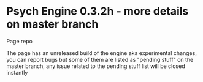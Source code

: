 # Psych Engine 0.3.2h - more details on master branch

Page repo

The page has an unreleased build of the engine aka experimental changes, you can report bugs but some of them are listed as "pending stuff" on the master branch, any issue related to the pending stuff list will be closed instantly